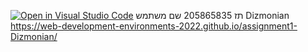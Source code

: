 [![Open in Visual Studio Code](https://classroom.github.com/assets/open-in-vscode-c66648af7eb3fe8bc4f294546bfd86ef473780cde1dea487d3c4ff354943c9ae.svg)](https://classroom.github.com/online_ide?assignment_repo_id=7678780&assignment_repo_type=AssignmentRepo)
תז 205865835
שם משתמש Dizmonian
https://web-development-environments-2022.github.io/assignment1-Dizmonian/
